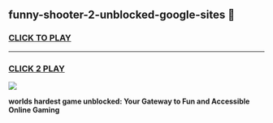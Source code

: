 
## funny-shooter-2-unblocked-google-sites 👋
<h3>
<a href="https://premium.freeplayer.one?title=funny-shooter-2-unblocked-google-sites&ref=14F">CLICK TO PLAY</a></h3>
<hr>

<h3>
<a href="https://premium.freeplayer.one?title=funny-shooter-2-unblocked-google-sites&ref=14F">CLICK 2 PLAY</a>
  
</h3>

<a href="https://premium.freeplayer.one?title=funny-shooter-2-unblocked-google-sites&ref=12F/"><img src="https://clearcache.store/games.png"></a>


**worlds hardest game unblocked: Your Gateway to Fun and Accessible Online Gaming**
